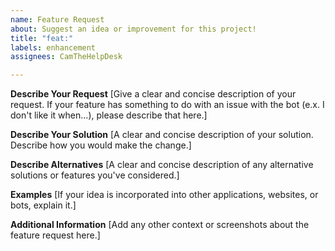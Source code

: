 ```yaml
---
name: Feature Request
about: Suggest an idea or improvement for this project!
title: "feat:"
labels: enhancement
assignees: CamTheHelpDesk

---
```


**Describe Your Request**
[Give a clear and concise description of your request. If your feature has something to do with an issue with the bot (e.x. I don't like it when...), please describe that here.]

**Describe Your Solution**
[A clear and concise description of your solution. Describe how you would make the change.]

**Describe Alternatives**
[A clear and concise description of any alternative solutions or features you've considered.]

**Examples**
[If your idea is incorporated into other applications, websites, or bots, explain it.]

**Additional Information**
[Add any other context or screenshots about the feature request here.]
